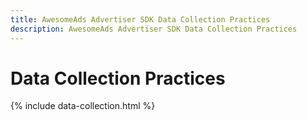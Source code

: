 ```yaml
---
title: AwesomeAds Advertiser SDK Data Collection Practices
description: AwesomeAds Advertiser SDK Data Collection Practices
---
```

# Data Collection Practices

{% include data-collection.html %}
